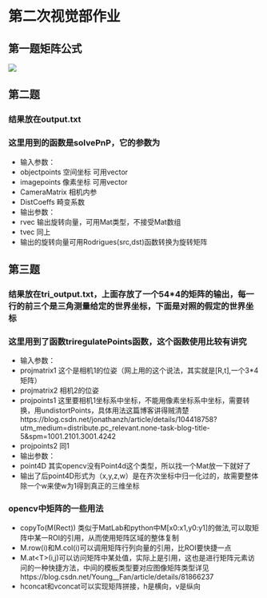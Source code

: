 # 第二次视觉部作业
## 第一题矩阵公式

![](https://latex.codecogs.com/svg.latex?P_r%20=%20R_{ir}^T(R_{ci}^TK^{-1}d(u,v,1)^T-t_{ci}))
## 第二题
### 结果放在output.txt
### 这里用到的函数是solvePnP，它的参数为
- 输入参数：
- objectpoints 空间坐标 可用vector<Point3f>
- imagepoints 像素坐标 可用vector<Point2f>
- CameraMatrix 相机内参
- DistCoeffs 畸变系数
- 输出参数：
- rvec 输出旋转向量，可用Mat类型，不接受Mat数组
- tvec 同上
- 输出的旋转向量可用Rodrigues(src,dst)函数转换为旋转矩阵
  
## 第三题
### 结果放在tri_output.txt，上面存放了一个54*4的矩阵的输出，每一行的前三个是三角测量给定的世界坐标，下面是对照的假定的世界坐标
### 这里用到了函数triregulatePoints函数，这个函数使用比较有讲究
 - 输入参数：
 - projmatrix1 这个是相机1的位姿（网上用的这个说法，其实就是[R,t],一个3*4矩阵）
 - projmatrix2 相机2的位姿
 - projpoints1 这里要相机1坐标系中坐标，不能用像素坐标系中坐标，需要转换，用undistortPoints，具体用法这篇博客讲得贼清楚https://blog.csdn.net/jonathanzh/article/details/104418758?utm_medium=distribute.pc_relevant.none-task-blog-title-5&spm=1001.2101.3001.4242
 - projpoints2 同1
 - 输出参数：
 - point4D 其实opencv没有Point4d这个类型，所以找一个Mat放一下就好了
 - 输出了后point4D形式为（x,y,z,w）是在齐次坐标中归一化过的，故需要整体除一个w来使w为1得到真正的三维坐标
 ### opencv中矩阵的一些用法
 - copyTo(M(Rect)) 类似于MatLab和python中M[x0:x1,y0:y1]的做法,可以取矩阵中某一ROI的引用，从而使用矩阵区域的整体复制
 - M.row(i)和M.col(i)可以调用矩阵行列向量的引用，比ROI要快捷一点
 - M.at\<T\>(i,j)可以访问矩阵中某处值，实际上是引用，这也是进行矩阵元素访问的一种快捷方法，中间的模板类型要对应图像矩阵类型详见https://blog.csdn.net/Young__Fan/article/details/81866237
 - hconcat和vconcat可以实现矩阵拼接，h是横向，v是纵向


